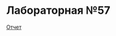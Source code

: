 # Лабораторная №57
[Отчет](https://docs.google.com/document/d/189_3nlK2Mc8nX2-Wsi3WeGvJMaESZxC4STWYy9qYx3A/edit?usp=sharing)
